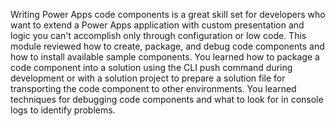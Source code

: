 Writing Power Apps code components is a great skill set for developers who want to extend a Power Apps application with custom presentation and logic you can't accomplish only through configuration or low code. This module reviewed how to create, package, and debug code components and how to install available sample components. You learned how to package a code component into a solution using the CLI push command during development or with a solution project to prepare a solution file for transporting the code component to other environments. You learned techniques for debugging code components and what to look for in console logs to identify problems.